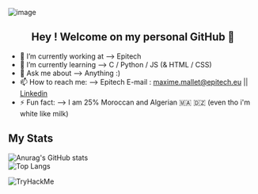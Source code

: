 ![image](https://user-images.githubusercontent.com/91740535/149844050-d2029860-e118-454a-9dda-7da592e341ae.png)


<h2 align="center"> Hey ! Welcome on my personal GitHub 👋 </h4>

- 🏫 I’m currently working at --> Epitech
- 🌱 I’m currently learning --> C / Python / JS (& HTML / CSS)
- 💬 Ask me about --> Anything :)
- 📫 How to reach me: --> Epitech E-mail : maxime.mallet@epitech.eu || [Linkedin](https://www.linkedin.com/in/maxime-mallet-82bb3322a/)
- ⚡ Fun fact: --> I am 25% Moroccan and Algerian 🇲🇦 🇩🇿 (even tho i'm white like milk)

## My Stats
![Anurag's GitHub stats](https://github-readme-stats.vercel.app/api?username=MaxAuMax)                                        
![Top Langs](https://github-readme-stats.vercel.app/api/top-langs/?username=MaxAuMax&layout=compact)

![TryHackMe](https://tryhackme-badges.s3.amazonaws.com/MaxAuMax.png)
